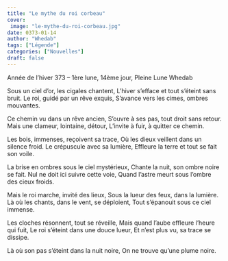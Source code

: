 ```yaml
---
title: "Le mythe du roi corbeau"
cover:
 image: "le-mythe-du-roi-corbeau.jpg"
date: 0373-01-14
author: "Whedab"
tags: ["Légende"]
categories: ["Nouvelles"]
draft: false
---
```

Année de l’hiver 373 – 1ère lune, 14ème jour, Pleine Lune
Whedab

Sous un ciel d’or, les cigales chantent,
L’hiver s’efface et tout s’éteint sans bruit.
Le roi, guidé par un rêve exquis,
S’avance vers les cimes, ombres mouvantes.

Ce chemin vu dans un rêve ancien,
S’ouvre à ses pas, tout droit sans retour.
Mais une clameur, lointaine, détour,
L’invite à fuir, à quitter ce chemin.

Les bois, immenses, reçoivent sa trace,
Où les dieux veillent dans un silence froid.
Le crépuscule avec sa lumière,
Effleure la terre et tout se fait son voile.

La brise en ombres sous le ciel mystérieux,
Chante la nuit, son ombre noire se fait.
Nul ne doit ici suivre cette voie,
Quand l’astre meurt sous l’ombre des cieux froids.

Mais le roi marche, invité des lieux,
Sous la lueur des feux, dans la lumière.
Là où les chants, dans le vent, se déploient,
Tout s’épanouit sous ce ciel immense.

Les cloches résonnent, tout se réveille,
Mais quand l’aube effleure l’heure qui fuit,
Le roi s’éteint dans une douce lueur,
Et n’est plus vu, sa trace se dissipe.

Là où son pas s’éteint dans la nuit noire,
On ne trouve qu’une plume noire.